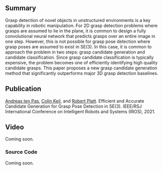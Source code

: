 ## Summary

Grasp detection of novel objects in unstructured environments is a key capability in robotic manipulation. For 2D grasp detection problems where grasps are assumed to lie in the plane, it is common to design a fully convolutional neural network that predicts grasps over an entire image in one step. However, this is not possible for grasp pose detection where grasp poses are assumed to exist in SE(3). In this case, it is common to approach the problem in two steps: grasp candidate generation and candidate classification. Since grasp candidate classification is typically expensive, the problem becomes one of efficiently identifying high quality candidate grasps. This paper proposes a new grasp candidate generation method that significantly outperforms major 3D grasp detection baselines.


## Publication

[Andreas ten Pas](http://ccs.neu.edu/home/atp/), [Colin Keil](https://www.khoury.northeastern.edu/people/colin-keil/), and [Robert Platt](http://ccs.neu.edu/home/rplatt/). Efficient and Accurate Candidate Generation for Grasp Pose Detection in SE(3). IEEE/RSJ International Conference on Intelligent Robots and Systems (IROS), 2021.

## Video

Coming soon.

### Source Code

Coming soon.
